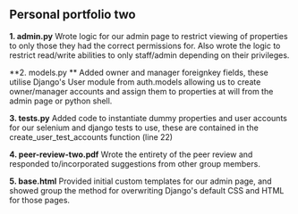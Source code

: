 Personal portfolio two
-------------

**1. admin.py**
Wrote logic for our admin page to restrict viewing of properties to only those they had the correct permissions for. Also wrote the logic to restrict read/write abilities to only staff/admin depending on their privileges.

**2. models.py **
Added owner and manager foreignkey fields, these utilise Django's User module from auth.models allowing us to create owner/manager accounts and assign them to properties at will from the admin page or python shell.

**3. tests.py**
Added code to instantiate dummy properties and user accounts for our selenium and django tests to use, these are contained in the create_user_test_accounts function (line 22)

**4. peer-review-two.pdf**
Wrote the entirety of the peer review and responded to/incorporated suggestions from other group members.

**5. base.html**
Provided initial custom templates for our admin page, and showed group the method for overwriting Django's default CSS and HTML for those pages.
